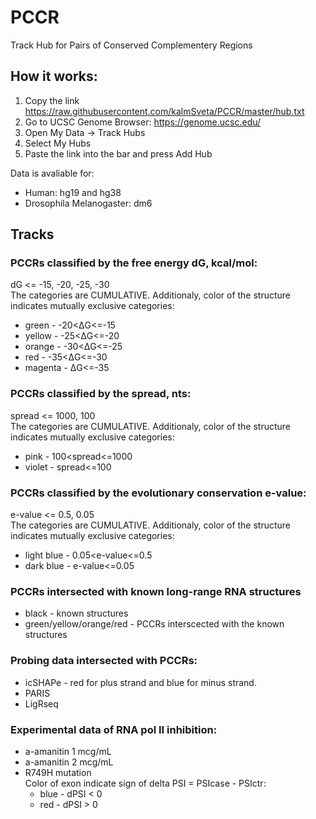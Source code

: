 # PCCR
Track Hub for Pairs of Conserved Complementery Regions

## How it works:
1. Copy the link https://raw.githubusercontent.com/kalmSveta/PCCR/master/hub.txt
2. Go to UCSC Genome Browser: https://genome.ucsc.edu/
3. Open My Data -> Track Hubs
4. Select My Hubs 
5. Paste the link into the bar and press Add Hub 

Data is avaliable for:
- Human: hg19 and hg38
- Drosophila Melanogaster: dm6

## Tracks

### PCCRs classified by the free energy dG, kcal/mol:
dG <= -15, -20, -25, -30\
The categories are CUMULATIVE. Additionaly, color of the structure indicates mutually exclusive categories:
- green - -20<ΔG<=-15
- yellow - -25<ΔG<=-20
- orange - -30<ΔG<=-25
- red - -35<ΔG<=-30
- magenta - ΔG<=-35

### PCCRs classified by the spread, nts:
spread <= 1000, 100\
The categories are CUMULATIVE. Additionaly, color of the structure indicates mutually exclusive categories:
- pink - 100<spread<=1000
- violet - spread<=100

### PCCRs classified by the evolutionary conservation e-value:
e-value <= 0.5, 0.05\
The categories are CUMULATIVE. Additionaly, color of the structure indicates mutually exclusive categories:
- light blue - 0.05<e-value<=0.5
- dark blue - e-value<=0.05

### PCCRs intersected with known long-range RNA structures
- black - known structures
- green/yellow/orange/red - PCCRs interscected with the known structures

### Probing data intersected with PCCRs:
- icSHAPe - red for plus strand and blue for minus strand. 
- PARIS
- LigRseq

### Experimental data of RNA pol II inhibition:
- a-amanitin 1 mcg/mL
- a-amanitin 2 mcg/mL 
- R749H mutation\
Color of exon indicate sign of delta PSI = PSIcase - PSIctr:
  - blue - dPSI < 0
  - red - dPSI > 0
